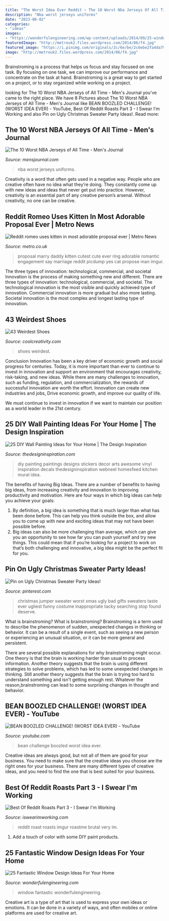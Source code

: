 ```yaml
---
title: "The Worst Idea Ever Reddit ~ The 10 Worst Nba Jerseys Of All Time"
description: "Nba worst jerseys uniforms"
date: "2023-06-02"
categories:
- "ideas"
images:
- "https://wonderfulengineering.com/wp-content/uploads/2014/09/25-window-design-ideas-18.jpg"
featuredImage: "http://metrouk2.files.wordpress.com/2014/06/f4.jpg"
featured_image: "https://i.pinimg.com/originals/2c/6e/be/2c6ebe2fa4da79b9726f34e153386132.jpg"
image: "http://metrouk2.files.wordpress.com/2014/06/f4.jpg"
---
```



Brainstroming is a process that helps us focus and stay focused on one task. By focusing on one task, we can improve our performance and concentrate on the task at hand. Brainstroming is a great way to get started on a project, or to stay organized while working on a project.

	

		
looking for The 10 Worst NBA Jerseys of All Time - Men&#039;s Journal you've came to the right place. We have 8 Pictures about The 10 Worst NBA Jerseys of All Time - Men&#039;s Journal like BEAN BOOZLED CHALLENGE! (WORST IDEA EVER) - YouTube, Best Of Reddit Roasts Part 3 - I Swear I&#039;m Working and also Pin on Ugly Christmas Sweater Party Ideas!. Read more:
		
    
## The 10 Worst NBA Jerseys Of All Time - Men&#039;s Journal

<img loading=lazy src="https://www.mensjournal.com/wp-content/uploads/mf/nba-worst-uniforms-main.jpg?w=900&amp;quality=70&amp;strip=all" onerror="this.onerror=null;this.src='https://tse3.mm.bing.net/th?id=OIP.szMYZHLLMwa9P0iHAl7xBgHaGZ&amp;pid=15.1';" alt="The 10 Worst NBA Jerseys of All Time - Men&#039;s Journal">

_Source: mensjournal.com_

>nba worst jerseys uniforms. 

	

Creativity is a word that often gets used in a negative way. People who are creative often have no idea what they’re doing. They constantly come up with new ideas and ideas that never get put into practice. However, creativity is an essential part of any creative person’s arsenal. Without creativity, no one can be creative.

    
## Reddit Romeo Uses Kitten In Most Adorable Proposal Ever | Metro News

<img loading=lazy src="http://metrouk2.files.wordpress.com/2014/06/f4.jpg" onerror="this.onerror=null;this.src='https://tse2.mm.bing.net/th?id=OIP.KjpSlj856GQVdcxyAUP_HgHaKA&amp;pid=15.1';" alt="Reddit romeo uses kitten in most adorable proposal ever | Metro News">

_Source: metro.co.uk_

>proposal marry daddy kitten cutest cute ever ring adorable romantic engagement say marriage reddit picdump yes cat propose man imgur. 

	

The three types of innovation: technological, commercial, and societal
Innovation is the process of making something new and different. There are three types of innovation: technological, commercial, and societal. The technological innovation is the most visible and quickly achieved type of innovation. Commercial innovation is more gradual but also more lasting. Societal innovation is the most complex and longest lasting type of innovation.

    
## 43 Weirdest Shoes

<img loading=lazy src="https://coolcreativity.com/wp-content/uploads/2014/11/171.jpg" onerror="this.onerror=null;this.src='https://tse1.mm.bing.net/th?id=OIP.UlNQOq8bPMGijk54tTg7pAAAAA&amp;pid=15.1';" alt="43 Weirdest Shoes">

_Source: coolcreativity.com_

>shoes weirdest. 

	

Conclusion
Innovation has been a key driver of economic growth and social progress for centuries. Today, it is more important than ever to continue to invest in innovation and support an environment that encourages creativity, risk-taking, and new ideas.
While there are many challenges to innovation, such as funding, regulation, and commercialization, the rewards of successful innovation are worth the effort. Innovation can create new industries and jobs, Drive economic growth, and improve our quality of life.

We must continue to invest in innovation if we want to maintain our position as a world leader in the 21st century.

    
## 25 DIY Wall Painting Ideas For Your Home | The Design Inspiration

<img loading=lazy src="http://cdn.thedesigninspiration.com/wp-content/uploads/2013/11/DIY-Wall-Paintings-015.jpg" onerror="this.onerror=null;this.src='https://tse1.mm.bing.net/th?id=OIP.mMM9rQhQ0GKDXPBXKnxmOQHaHc&amp;pid=15.1';" alt="25 DIY Wall Painting Ideas for Your Home | The Design Inspiration">

_Source: thedesigninspiration.com_

>diy painting paintings designs stickers decor arts awesome vinyl inspiration decals thedesigninspiration webneel homesfeed kitchen mural idea. 

	

The benefits of having Big Ideas.
There are a number of benefits to having big ideas, from increasing creativity and innovation to improving productivity and motivation. Here are four ways in which big ideas can help you achieve your goals: 
1. By definition, a big idea is something that is much larger than what has been done before. This can help you think outside the box, and allow you to come up with new and exciting ideas that may not have been possible before. 
2. Big ideas can also be more challenging than average, which can give you an opportunity to see how far you can push yourself and try new things. This could mean that if you’re looking for a project to work on that’s both challenging and innovative, a big idea might be the perfect fit for you. 

    
## Pin On Ugly Christmas Sweater Party Ideas!

<img loading=lazy src="https://i.pinimg.com/originals/2c/6e/be/2c6ebe2fa4da79b9726f34e153386132.jpg" onerror="this.onerror=null;this.src='https://tse4.mm.bing.net/th?id=OIP.22vZoXUfmjFWQxPLkLlqxAHaJ4&amp;pid=15.1';" alt="Pin on Ugly Christmas Sweater Party Ideas!">

_Source: pinterest.com_

>christmas jumper sweater worst xmas ugly bad gifts sweaters taste ever ugliest funny costume inappropriate tacky searching stop found deserve. 

	

What is brainstroming?
What is brainstroming?
Brainstroming is a term used to describe the phenomenon of sudden, unexpected changes in thinking or behavior. It can be a result of a single event, such as seeing a new person or experiencing an unusual situation, or it can be more general and persistent.

There are several possible explanations for why brainstroming might occur. One theory is that the brain is working harder than usual to process information. Another theory suggests that the brain is using different strategies to solve problems, which has led to some unexpected changes in thinking. Still another theory suggests that the brain is trying too hard to understand something and isn't getting enough rest. Whatever the reason,brainstroming can lead to some surprising changes in thought and behavior.

    
## BEAN BOOZLED CHALLENGE! (WORST IDEA EVER) - YouTube

<img loading=lazy src="https://i.ytimg.com/vi/U20RREYEUMo/maxresdefault.jpg" onerror="this.onerror=null;this.src='https://tse1.mm.bing.net/th?id=OIP.t_6kPqNYeoauoB5-JDFV9wHaEK&amp;pid=15.1';" alt="BEAN BOOZLED CHALLENGE! (WORST IDEA EVER) - YouTube">

_Source: youtube.com_

>bean challenge boozled worst idea ever. 

	

Creative ideas are always good, but not all of them are good for your business. You need to make sure that the creative ideas you choose are the right ones for your business. There are many different types of creative ideas, and you need to find the one that is best suited for your business.

    
## Best Of Reddit Roasts Part 3 - I Swear I&#039;m Working

<img loading=lazy src="http://www.iswearimworking.com/wp-content/uploads/2015/10/08-TFMQHnO.jpg" onerror="this.onerror=null;this.src='https://tse1.mm.bing.net/th?id=OIP.yn9TuFiWnHTn8dYdIwnqqQHaNK&amp;pid=15.1';" alt="Best Of Reddit Roasts Part 3 - I Swear I&#039;m Working">

_Source: iswearimworking.com_

>reddit roast roasts imgur roastme brutal very im. 

	

1. Add a touch of color with some DIY paint products.

    
## 25 Fantastic Window Design Ideas For Your Home

<img loading=lazy src="https://wonderfulengineering.com/wp-content/uploads/2014/09/25-window-design-ideas-18.jpg" onerror="this.onerror=null;this.src='https://tse4.mm.bing.net/th?id=OIP.qaWozk3I4xmxFw7kwYLJDwHaE9&amp;pid=15.1';" alt="25 Fantastic Window Design Ideas For Your Home">

_Source: wonderfulengineering.com_

>window fantastic wonderfulengineering. 

	

Creative art is a type of art that is used to express your own ideas or emotions. It can be done in a variety of ways, and often mobiles or online platforms are used for creative art.

